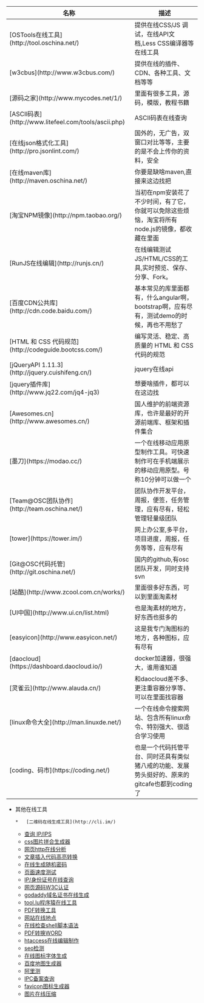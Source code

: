 <table>
<thead>
<tr>
<th>名称</th>
<th>描述</th>
</tr>
</thead>
<tbody>
<tr>
<td>[OSTools在线工具](http://tool.oschina.net/)</td>
<td>提供在线CSS/JS 调试，在线API文档,Less CSS编译器等在线工具</td>
</tr>
<tr>
<td>[w3cbus](http://www.w3cbus.com/)</td>
<td>提供在线的插件、CDN、各种工具、文档等等</td>
</tr>
<tr>
<td>[源码之家](http://www.mycodes.net/1/)</td>
<td>里面有很多工具，源码，模版，教程书籍</td>
</tr>
<tr>
<td>[ASCII码表](http://www.litefeel.com/tools/ascii.php)</td>
<td>ASCII码表在线查询</td>
</tr>
<tr>
<td>[在线json格式化工具](http://pro.jsonlint.com/)</td>
<td>国外的，无广告，双窗口对比等等，主要的是不会上传你的资料，安全</td>
</tr>
<tr>
<td>[在线maven库](http://maven.oschina.net/)</td>
<td>你要是缺啥maven,直接来这边找把</td>
</tr>
<tr>
<td>[淘宝NPM镜像](http://npm.taobao.org/)</td>
<td>当初在npm安装花了不少时间，有了它，你就可以免除这些烦恼，淘宝将所有node.js的镜像，都收藏在里面</td>
</tr>
<tr>
<td>[RunJS在线编辑](http://runjs.cn/)</td>
<td>在线编辑测试JS/HTML/CSS的工具,实时预览、保存、分享、Fork。</td>
</tr>
<tr>
<td>[百度CDN公共库](http://cdn.code.baidu.com/)</td>
<td>基本常见的库里面都有，什么angular啊，bootstrap啊，应有尽有，测试demo的时候，再也不用愁了</td>
</tr>
<tr>
<td>[HTML 和 CSS 代码规范](http://codeguide.bootcss.com/)</td>
<td>编写灵活、稳定、高质量的 HTML 和 CSS 代码的规范</td>
</tr>
<tr>
<td>[jQueryAPI 1.11.3](http://jquery.cuishifeng.cn/)</td>
<td>jquery在线api</td>
</tr>
<tr>
<td>[jquery插件库](http://www.jq22.com/jq4-jq3)</td>
<td>想要啥插件，都可以在这边找</td>
</tr>
<tr>
<td>[Awesomes.cn](http://www.awesomes.cn/)</td>
<td>国人维护的前端资源库，也许是最好的开源前端库、框架和插件集合</td>
</tr>
<tr>
<td>[墨刀](https://modao.cc/)</td>
<td>一个在线移动应用原型制作工具。可快速制作可在手机端展示的移动应用原型。号称10分钟可以做一个</td>
</tr>
<tr>
<td>[Team@OSC团队协作](http://team.oschina.net/)</td>
<td>团队协作开发平台，周报，便签，任务管理，应有尽有，轻松管理轻量级团队</td>
</tr>
<tr>
<td>[tower](https://tower.im/)</td>
<td>网上办公室,多平台，项目进度，周报，任务等等，应有尽有</td>
</tr>
<tr>
<td>[Git@OSC代码托管](http://git.oschina.net/)</td>
<td>国内的github,有osc团队开发，同时支持svn</td>
</tr>
<tr>
<td>[站酷](http://www.zcool.com.cn/works/)</td>
<td>里面很多好东西，可以到里面淘素材</td>
</tr>
<tr>
<td>[UI中国](http://www.ui.cn/list.html)</td>
<td>也是淘素材的地方，好东西也挺多的</td>
</tr>
<tr>
<td>[easyicon](http://www.easyicon.net/)</td>
<td>这是我专门淘图标的地方，各种图标，应有尽有</td>
</tr>
<tr>
<td>[daocloud](https://dashboard.daocloud.io/)</td>
<td>docker加速器，很强大，谁用谁知道</td>
</tr>
<tr>
<td>[灵雀云](http://www.alauda.cn/)</td>
<td>和daocloud差不多、更注重容器分享等、可以在里面找容器</td>
</tr>
<tr>
<td>[linux命令大全](http://man.linuxde.net/)</td>
<td>一个在线命令搜索网站、包含所有linux命令、特别强大、很适合学习使用</td>
</tr>
<tr>
<td>[coding、码市](https://coding.net/)</td>
<td>也是一个代码托管平台、同时还具有类似猪八戒的功能、发展势头挺好的、原来的gitcafe也都到coding了</td>
</tr>
</tbody>
</table>

*   其他在线工具

        *   [二维码在线生成工具](http://cli.im/)
    *   [查询 IP/IPS](http://ips.ifeng.com/location.do)
    *   [css图片拼合生成器](http://www.cn.spritegen.website-performance.org/)
    *   [网页http在线分析](http://tools.pingdom.com/fpt/)
    *   [文章插入代码高亮转换](http://liuhonghe.me/code/)
    *   [在线生成随机密码](http://randomkeygen.com/)
    *   [页面速度测试](http://www.webpagetest.org/compare?pssid=131120_HV_86a52e8cf118d242843bb5cd91939c50)
    *   [IP/身份证号在线查询](http://www.ip138.com/)
    *   [网页源码W3C认证](http://validator.w3.org/#validate_by_input)
    *   [godaddy域名证书在线生成](http://www.mimidi.com/tools/godaddy-certificate/)
    *   [tool.lu程序猿在线工具](http://tool.lu/)
    *   [PDF转换工具](http://www.pdfdo.com/)
    *   [网站在线地点](http://www.revolvermaps.com/)
    *   [在线检查shell脚本语法](http://www.shellcheck.net/)
    *   [PDF转换WORD](http://www.convertpdftoword.net/)
    *   [htaccess在线编辑制作](http://www.htaccesseditor.com/sc.shtml)
    *   [seo检测](http://www.seo-detective.com/)
    *   [在线图标字体生成](https://icomoon.io/)
    *   [百度地图生成器](http://api.map.baidu.com/lbsapi/creatmap/)
    *   [阿里测](http://www.alibench.com/)
    *   [IPC备案查询](http://www.miitbeian.gov.cn/publish/query/indexFirst.action)
    *   [favicon图标生成器](http://realfavicongenerator.net/)
    *   [图片在线压缩](http://webresizer.com/)